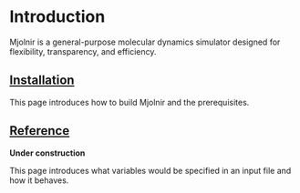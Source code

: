 # Introduction

Mjolnir is a general-purpose molecular dynamics simulator designed for
flexibility, transparency, and efficiency.

## [Installation](Installation.md)

This page introduces how to build Mjolnir and the prerequisites.

## [Reference](Reference.md)

**Under construction**

This page introduces what variables would be specified in an input file and
how it behaves.
